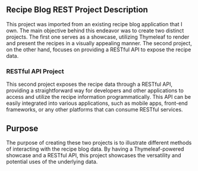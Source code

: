## Recipe Blog REST Project Description

This project was imported from an existing recipe blog application that I own. The main objective behind this endeavor was to create two distinct projects. The first one serves as a showcase, utilizing Thymeleaf to render and present the recipes in a visually appealing manner. The second project, on the other hand, focuses on providing a RESTful API to expose the recipe data.

### RESTful API Project

This second project exposes the recipe data through a RESTful API, providing a straightforward way for developers and other applications to access and utilize the recipe information programmatically. This API can be easily integrated into various applications, such as mobile apps, front-end frameworks, or any other platforms that can consume RESTful services.

## Purpose

The purpose of creating these two projects is to illustrate different methods of interacting with the recipe blog data. By having a Thymeleaf-powered showcase and a RESTful API, this project showcases the versatility and potential uses of the underlying data.

